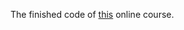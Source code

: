The finished code of [this](https://www.udemy.com/course/react-and-typescript-build-a-portfolio-project/) online course.
